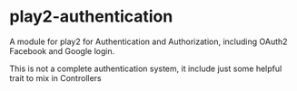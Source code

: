 play2-authentication
====================

A module for play2 for Authentication and Authorization,
including OAuth2 Facebook and Google login.

This is not a complete authentication system,
it include just some helpful trait to mix in Controllers





